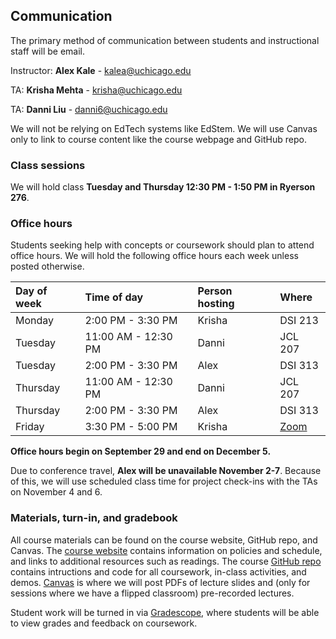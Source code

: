 
## Communication

The primary method of communication between students and instructional staff will be email.

Instructor: **Alex Kale** - kalea@uchicago.edu

TA: **Krisha Mehta** - krisha@uchicago.edu

TA: **Danni Liu** - danni6@uchicago.edu

We will not be relying on EdTech systems like EdStem. We will use Canvas only to link to course content like the course webpage and GitHub repo.

### Class sessions

We will hold class **Tuesday and Thursday 12:30 PM - 1:50 PM in Ryerson 276**.

### Office hours

Students seeking help with concepts or coursework should plan to attend office hours. We will hold the following office hours each week unless posted otherwise.

| Day of week | Time of day         | Person hosting | Where   |
| :---------- | :-----------------  | :------------- | :------ |
| Monday      |  2:00 PM -  3:30 PM | Krisha         | DSI 213 |
| Tuesday     | 11:00 AM - 12:30 PM | Danni          | JCL 207 |
| Tuesday     |  2:00 PM -  3:30 PM | Alex           | DSI 313 |
| Thursday    | 11:00 AM - 12:30 PM | Danni          | JCL 207 |
| Thursday    |  2:00 PM -  3:30 PM | Alex           | DSI 313 |
| Friday      |  3:30 PM -  5:00 PM | Krisha         | [Zoom](https://uchicago.zoom.us/j/92556229083?pwd=1vp5fL97KypbkTGPHt6E08gsLkePCH.1) |

**Office hours begin on September 29 and end on December 5.**

Due to conference travel, **Alex will be unavailable November 2-7**. Because of this, we will use scheduled class time for project check-ins with the TAs on November 4 and 6.

### Materials, turn-in, and gradebook

All course materials can be found on the course website, GitHub repo, and Canvas. The [course website](https://kalealex.github.io/data237-au25/) contains information on policies and schedule, and links to additional resources such as readings. The course [GitHub repo](https://github.com/kalealex/data237-au25/) contains intructions and code for all coursework, in-class activities, and demos. [Canvas](https://canvas.uchicago.edu/courses/66904) is where we will post PDFs of lecture slides and (only for sessions where we have a flipped classroom) pre-recorded lectures.

Student work will be turned in via [Gradescope](https://www.gradescope.com/courses/1143479), where students will be able to view grades and feedback on coursework.